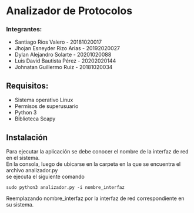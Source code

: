 # Analizador de Protocolos
### Integrantes:
- Santiago Rios Valero - 20181020017
- Jhojan Esneyder Rizo Arias - 20192020027
- Dylan Alejandro Solarte - 20201020088
- Luis David Bautista Pérez - 20202020144
- Johnatan Guillermo Ruiz  - 20181020034  

## Requisitos:
- Sistema operativo Linux
- Permisos de superusuario
- Python 3
- Biblioteca Scapy

## Instalación
Para ejecutar la aplicación se debe conocer el nombre de la interfaz de red en el sistema.  
En la consola, luego de ubicarse en la carpeta en la que se encuentra el archivo analizador.py  
se ejecuta el siguiente comando
```
sudo python3 analizador.py -i nombre_interfaz
```
Reemplazando nombre_interfaz por la interfaz de red correspondiente en su sistema.

